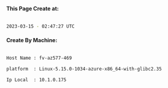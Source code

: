 
   
#### This Page Create at:

```bash

2023-03-15 - 02:47:27 UTC

```

#### Create By Machine:

```bash

Host Name : fv-az577-469

platform  : Linux-5.15.0-1034-azure-x86_64-with-glibc2.35

Ip Local  : 10.1.0.175

```

